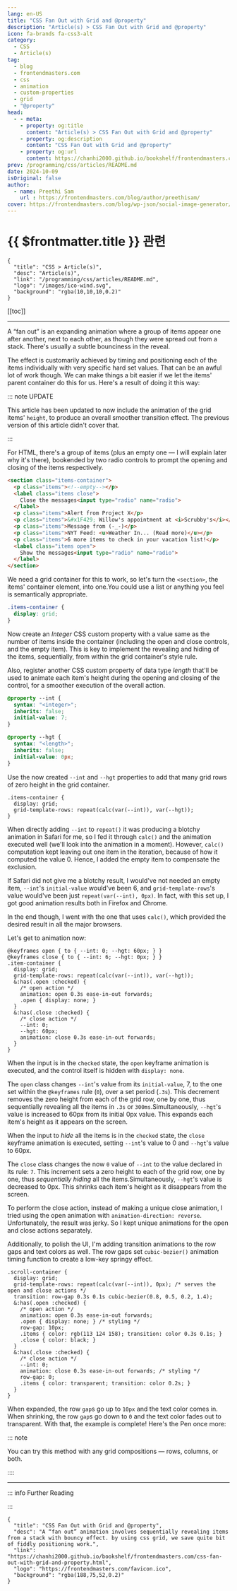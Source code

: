 ```yaml
---
lang: en-US
title: "CSS Fan Out with Grid and @property"
description: "Article(s) > CSS Fan Out with Grid and @property"
icon: fa-brands fa-css3-alt
category:
  - CSS
  - Article(s)
tag:
  - blog
  - frontendmasters.com
  - css
  - animation
  - custom-properties
  - grid
  - "@property"
head:
  - - meta:
    - property: og:title
      content: "Article(s) > CSS Fan Out with Grid and @property"
    - property: og:description
      content: "CSS Fan Out with Grid and @property"
    - property: og:url
      content: https://chanhi2000.github.io/bookshelf/frontendmasters.com/css-fan-out-with-grid-and-property.html
prev: /programming/css/articles/README.md
date: 2024-10-09
isOriginal: false
author:
  - name: Preethi Sam
    url : https://frontendmasters.com/blog/author/preethisam/
cover: https://frontendmasters.com/blog/wp-json/social-image-generator/v1/image/4128
---
```


# {{ $frontmatter.title }} 관련

```component VPCard
{
  "title": "CSS > Article(s)",
  "desc": "Article(s)",
  "link": "/programming/css/articles/README.md",
  "logo": "/images/ico-wind.svg",
  "background": "rgba(10,10,10,0.2)"
}
```

[[toc]]

---

<SiteInfo
  name="CSS Fan Out with Grid and @property"
  desc="A “fan out” animation involves sequentially revealing items from a stack with bouncy effect. by using css grid, we save quite bit of fiddly positioning work."
  url="https://frontendmasters.com/blog/css-fan-out-with-grid-and-property/"
  logo="https://frontendmasters.com/favicon.ico"
  preview="https://frontendmasters.com/blog/wp-json/social-image-generator/v1/image/4128"/>

A “fan out” is an expanding animation where a group of items appear one after another, next to each other, as though they were spread out from a stack. There's usually a subtle bounciness in the reveal.

The effect is customarily achieved by timing and positioning each of the items individually with very specific hard set values. That can be an awful lot of work though. We can make things a bit easier if we let the items' parent container do this for us. Here's a result of doing it this way:

::: note UPDATE

This article has been updated to now include the animation of the grid items' `height`, to produce an overall smoother transition effect. The previous version of this article didn't cover that.

:::

<CodePen
  user="rpsthecoder"
  slug-hash="xxvRrYQ"
  title="CSS Reveal (grid-template-rows + @property)"
  :default-tab="['css','result']"
  :theme="$isDarkmode ? 'dark': 'light'"/>

For HTML, there's a group of items (plus an empty one — I will explain later why it's there), bookended by two radio controls to prompt the opening and closing of the items respectively.

```html
<section class="items-container">
  <p class="items"><!--empty--></p>
  <label class="items close">
    Close the messages<input type="radio" name="radio">
  </label>
  <p class="items">Alert from Project X</p>
  <p class="items">&#x1F429; Willow's appointment at <i>Scrubby's</i></p>
  <p class="items">Message from (-_-)</p>
  <p class="items">NYT Feed: <u>Weather In... (Read more)</u></p>
  <p class="items">6 more items to check in your vacation list!</p>
  <label class="items open">
    Show the messages<input type="radio" name="radio">
  </label>
</section>
```

We need a grid container for this to work, so let's turn the `<section>`, the items' container element, into one.You could use a list or anything you feel is semantically appropriate.

```css
.items-container {
  display: grid; 
}
```

Now create an *Integer* CSS custom property with a value same as the number of items inside the container (including the open and close controls, and the empty item). This is key to implement the revealing and hiding of the items, sequentially, from within the grid container's style rule.

Also, register another CSS custom property of data type *length* that'll be used to animate each item's height during the opening and closing of the control, for a smoother execution of the overall action.

```css
@property --int {
  syntax: "<integer>";
  inherits: false;
  initial-value: 7;
}

@property --hgt {
  syntax: "<length>";
  inherits: false;
  initial-value: 0px;
}
```

Use the now created `--int` and `--hgt` properties to add that many grid rows of zero height in the grid container.

```css{3}
.items-container {
  display: grid;
  grid-template-rows: repeat(calc(var(--int)), var(--hgt));
}
```

When directly adding `--int` to `repeat()` it was producing a blotchy animation in Safari for me, so I fed it through `calc()` and the animation executed well (we'll look into the animation in a moment). However, `calc()` computation kept leaving out one item in the iteration, because of how it computed the value 0. Hence, I added the empty item to compensate the exclusion.

If Safari did not give me a blotchy result, I would've not needed an empty item, `--int`'s `initial-value` would've been 6, and `grid-template-rows`'s value would've been just `repeat(var(--int), 0px)`. In fact, with this set up, I got good animation results both in Firefox and Chrome.

In the end though, I went with the one that uses `calc()`, which provided the desired result in all the major browsers.

Let's get to animation now:

```css{1-2,8-9,13-15}
@keyframes open { to { --int: 0; --hgt: 60px; } }
@keyframes close { to { --int: 6; --hgt: 0px; } }
.item-container {
  display: grid;
  grid-template-rows: repeat(calc(var(--int)), var(--hgt));
  &:has(.open :checked) {
    /* open action */
    animation: open 0.3s ease-in-out forwards;
    .open { display: none; }
  }
  &:has(.close :checked) {
    /* close action */
    --int: 0;
    --hgt: 60px;
    animation: close 0.3s ease-in-out forwards;
  }
}
```

When the input is in the `checked` state, the `open` keyframe animation is executed, and the control itself is hidden with `display: none`.

The `open` class changes `--int`'s value from its `initial-value`, 7, to the one set within the `@keyframes` rule (`0`), over a set period (`.3s`). This decrement removes the zero height from each of the grid row, one by one, thus sequentially revealing all the items in `.3s` or `300ms`.Simultaneously, `--hgt`'s value is increased to 60px from its initial 0px value. This expands each item's height as it appears on the screen.

When the input to *hide* all the items is in the `checked` state, the `close` keyframe animation is executed, setting `--int`'s value to 0 and `--hgt`'s value to 60px.

The `close` class changes the now `0` value of `--int` to the value declared in its rule: `7`. This increment sets a zero height to each of the grid row, one by one, thus *sequentially hiding* all the items.Simultaneously, `--hgt`'s value is decreased to 0px. This shrinks each item's height as it disappears from the screen.

To perform the close action, instead of making a unique close animation, I tried using the open animation with `animation-direction: reverse`. Unfortunately, the result was jerky. So I kept unique animations for the open and close actions separately.

Additionally, to polish the UI, I'm adding transition animations to the row gaps and text colors as well. The row gaps set `cubic-bezier()` animation timing function to create a low-key springy effect.

```css{4,9-11,17-18}
.scroll-container {
  display: grid;
  grid-template-rows: repeat(calc(var(--int)), 0px); /* serves the open and close actions */
  transition: row-gap 0.3s 0.1s cubic-bezier(0.8, 0.5, 0.2, 1.4);
  &:has(.open :checked) {
    /* open action */
    animation: open 0.3s ease-in-out forwards;
    .open { display: none; } /* styling */
    row-gap: 10px;
    .items { color: rgb(113 124 158); transition: color 0.3s 0.1s; }
    .close { color: black; }
  }
  &:has(.close :checked) {
    /* close action */
    --int: 0;
    animation: close 0.3s ease-in-out forwards; /* styling */
    row-gap: 0;
    .items { color: transparent; transition: color 0.2s; }
  }
}
```

When expanded, the row `gap`s go up to `10px` and the text color comes in. When shrinking, the row `gap`s go down to `0` and the text color fades out to transparent. With that, the example is complete! Here's the Pen once more:

<CodePen
  user="rpsthecoder"
  slug-hash="xxvRrYQ"
  title="CSS Reveal (grid-template-rows + @property)"
  :default-tab="['css','result']"
  :theme="$isDarkmode ? 'dark': 'light'"/>

::: note

You can try this method with any grid compositions — rows, columns, or both.

::::

---

::: info Further Reading

<SiteInfo
  name="grid-template-rows - CSS: Cascading Style Sheets | MDN"
  desc="The grid-template-rows CSS property defines the line names and track sizing functions of the grid rows."
  url="https://developer.mozilla.org/en-US/docs/Web/CSS/grid-template-rows/"
  logo="https://developer.mozilla.org/favicon-48x48.bc390275e955dacb2e65.png"
  preview="https://developer.mozilla.org/mdn-social-share.d893525a4fb5fb1f67a2.png"/>

<SiteInfo
  name="@property: Next-gen CSS variables now with universal browser support | Blog | web.dev"
  desc="Semantic custom properties with @property just reached Baseline Newly available."
  url="https://web.dev/blog/at-property-baseline/"
  logo="https://gstatic.com/devrel-devsite/prod/vdcd49b48a0f6579e36a0f52b513a1840db67522fa48e80a57742b4388044a7e9/web/images/favicon.png"
  preview="https://web.dev/static/blog/at-property-baseline/image/hero.jpg"/>

<SiteInfo
  name="<easing-function> - CSS: Cascading Style Sheets | MDN"
  desc="The <easing-function> CSS data type represents a mathematical function that describes the rate at which a value changes."
  url="https://developer.mozilla.org/en-US/docs/Web/CSS/easing-function/"
  logo="https://developer.mozilla.org/favicon-48x48.bc390275e955dacb2e65.png"
  preview="https://developer.mozilla.org/mdn-social-share.d893525a4fb5fb1f67a2.png"/>

:::

<!-- TODO: add ARTICLE CARD -->
```component VPCard
{
  "title": "CSS Fan Out with Grid and @property",
  "desc": "A “fan out” animation involves sequentially revealing items from a stack with bouncy effect. by using css grid, we save quite bit of fiddly positioning work.",
  "link": "https://chanhi2000.github.io/bookshelf/frontendmasters.com/css-fan-out-with-grid-and-property.html",
  "logo": "https://frontendmasters.com/favicon.ico",
  "background": "rgba(188,75,52,0.2)"
}
```
